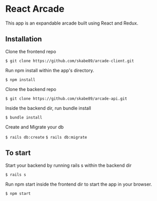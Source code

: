 # React Arcade

This app is an expandable arcade built using React and Redux.

## Installation

Clone the frontend repo

`$ git clone https://github.com/skabe89/arcade-client.git`

Run npm install within the app's directory.

`$ npm install`

Clone the backend repo

`$ git clone https://github.com/skabe89/arcade-api.git`

Inside the backend dir, run bundle install

`$ bundle install`

Create and Migrate your db

`$ rails db:create`
`$ rails db:migrate`

## To start

Start your backend by running rails s within the backend dir

`$ rails s`

Run npm start inside the frontend dir to start the app in your browser.

`$ npm start`



